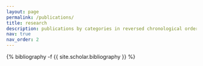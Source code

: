 ```yaml
---
layout: page
permalink: /publications/
title: research
description: publications by categories in reversed chronological order.
nav: true
nav_order: 2
---
```

<!-- _pages/publications.md -->
<div class="publications">

{% bibliography -f {{ site.scholar.bibliography }} %}

</div>
